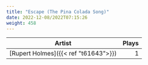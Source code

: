 ```yaml
---
title: "Escape (The Pina Colada Song)"
date: 2022-12-08/2022T07:15:26
weight: 458
---
```




 Artist | Plays 
----- | -----:
[Rupert Holmes]({{< ref "t61643">}}) | 1
